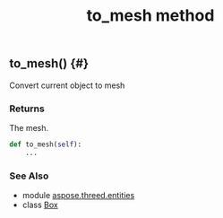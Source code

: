 ﻿---
title: to_mesh method
second_title: Aspose.3D for Python via .NET API References
description: 
type: docs
weight: 80
url: /python-net/aspose.threed.entities/box/to_mesh/
is_root: false
---

## to_mesh() {#}

Convert current object to mesh


### Returns 


The mesh.


```python
def to_mesh(self):
    ...
```





### See Also
* module [aspose.threed.entities](../../)
* class [Box](/3d/python-net/aspose.threed.entities/box)
